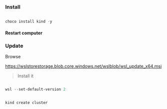 ### Install

```powershell

choco install kind -y

```
#### Restart computer


### Update

Browse

https://wslstorestorage.blob.core.windows.net/wslblob/wsl_update_x64.msi

> Install it

```powershell

wsl --set-default-version 2

```


```powershell

kind create cluster


```